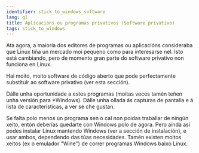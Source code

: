 ```yaml
---
identifier: stick_to_windows_software
lang: gl
title: Aplicacións ou programas privativos (Software privativo)
tags: stick_to_windows
---
```


Ata agora, a maioría dos editores de programas ou aplicacións consideraba que Linux tiña un mercado moi pequeno como para interesarse nel. Isto está cambiando, pero de momento gran parte do software privativo non funciona en Linux.

Hai moito, moito software de código aberto que pode perfectamente substituír ao software privativo (ver <a href="/items/warez/index_es.php"></a>esta sección).

Dálle unha oportunidade a estes programas (moitas veces tamén teñen unha versión para *Windows). Dálle unha ollada ás capturas de pantalla e á lista de características, a ver se che gustan.

Se falta polo menos un programa sen o cal non poidas traballar de ningún xeito, entón deberías quedarte con Windows polo de agora. Pero aínda asi podes instalar Linux mantendo Windows (ver a sección de instalación), e usar ambos, dependendo das túas necesidades. Tamén existen moitos xeitos (ex o emulador "Wine") de correr programas Windows baixo Linux.

